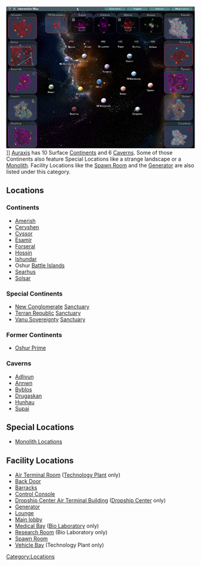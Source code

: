 ![](images/InterstellarMap.jpg "fig:InterstellarMap.jpg")\]\]
[Auraxis](Auraxis.md "wikilink") has 10 Surface
[Continents](Continent.md "wikilink") and 6 [Caverns](Caverns.md "wikilink").
Some of those Continents also feature Special Locations like a strange
landscape or a [Monolith](Monolith.md "wikilink"). Facility Locations like
the [Spawn Room](Spawn_Room.md "wikilink") and the
[Generator](Generator.md "wikilink") are also listed under this category.

## Locations

### Continents

- [Amerish](Amerish.md "wikilink")
- [Ceryshen](Ceryshen.md "wikilink")
- [Cyssor](Cyssor.md "wikilink")
- [Esamir](Esamir.md "wikilink")
- [Forseral](Forseral.md "wikilink")
- [Hossin](Hossin.md "wikilink")
- [Ishundar](Ishundar.md "wikilink")
- Oshur [Battle Islands](Battle_Islands.md "wikilink")
- [Searhus](Searhus.md "wikilink")
- [Solsar](Solsar.md "wikilink")

### Special Continents

- [New Conglomerate](New_Conglomerate.md "wikilink")
  [Sanctuary](Sanctuary.md "wikilink")
- [Terran Republic](Terran_Republic.md "wikilink")
  [Sanctuary](Sanctuary.md "wikilink")
- [Vanu Sovereignty](Vanu_Sovereignty.md "wikilink")
  [Sanctuary](Sanctuary.md "wikilink")

### Former Continents

- [Oshur Prime](Oshur_Prime.md "wikilink")

### Caverns

- [Adlivun](Adlivun.md "wikilink")
- [Annwn](Annwn.md "wikilink")
- [Byblos](Byblos.md "wikilink")
- [Drugaskan](Drugaskan.md "wikilink")
- [Hunhau](Hunhau.md "wikilink")
- [Supai](Supai.md "wikilink")

## Special Locations

- [Monolith Locations](Monolith_Locations.md "wikilink")

## Facility Locations

- [Air Terminal Room](Air_Terminal_Room.md "wikilink") ([Technology
  Plant](Technology_Plant.md "wikilink") only)
- [Back Door](Back_Door.md "wikilink")
- [Barracks](Barracks.md "wikilink")
- [Control Console](Control_Console.md "wikilink")
- [Dropship Center Air Terminal
  Building](Dropship_Center_Air_Terminal_Building.md "wikilink")
  ([Dropship Center](Dropship_Center.md "wikilink") only)
- [Generator](Generator.md "wikilink")
- [Lounge](Lounge.md "wikilink")
- [Main lobby](Main_lobby.md "wikilink")
- [Medical Bay](Medical_Bay.md "wikilink") ([Bio
  Laboratory](Bio_Laboratory.md "wikilink") only)
- [Research Room](Research_Room.md "wikilink") (Bio Laboratory only)
- [Spawn Room](Spawn_Room.md "wikilink")
- [Vehicle Bay](Vehicle_Bay.md "wikilink") (Technology Plant only)

[Category:Locations](Category:Locations.md "wikilink")
